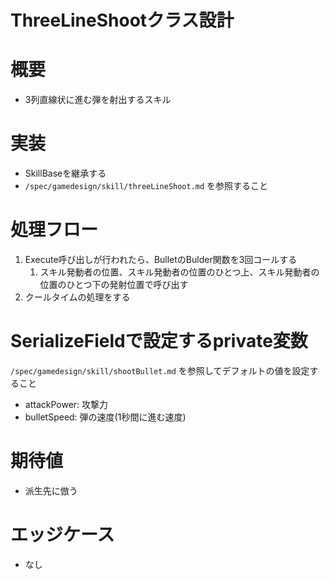 # ThreeLineShootクラス設計


# 概要
- 3列直線状に進む弾を射出するスキル


# 実装
- SkillBaseを継承する
- ```/spec/gamedesign/skill/threeLineShoot.md``` を参照すること


# 処理フロー
1. Execute呼び出しが行われたら、BulletのBulder関数を3回コールする
	1. スキル発動者の位置、スキル発動者の位置のひとつ上、スキル発動者の位置のひとつ下の発射位置で呼び出す
2. クールタイムの処理をする


# SerializeFieldで設定するprivate変数
```/spec/gamedesign/skill/shootBullet.md``` を参照してデフォルトの値を設定すること
- attackPower: 攻撃力
- bulletSpeed: 弾の速度(1秒間に進む速度)


# 期待値
- 派生先に倣う


# エッジケース
- なし
